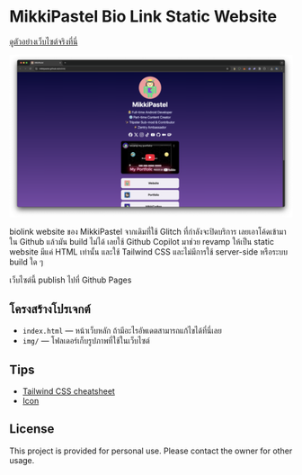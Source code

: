 # MikkiPastel Bio Link Static Website

[ดูตัวอย่างเว็บไซต์จริงที่นี่](https://bio.mikkipastel.com/)

![Screenshot of MikkiPastel Bio Link Website](screenshot_website.png)

biolink website ของ MikkiPastel จากเดิมที่ใช้ Glitch ที่กำลังจะปิดบริการ เลยเอาโค้ดเข้ามาใน Github แล้วมัน build ไม่ได้ เลยใช้ Github Copilot มาช่วย revamp ให้เป็น static website มีแค่ HTML เท่านั้น และใช้ Tailwind CSS และไม่มีการใช้ server-side หรือระบบ build ใด ๆ

เว็บไซต์นี้ publish ไปที่ Github Pages

## โครงสร้างโปรเจกต์
- `index.html` — หน้าเว็บหลัก ถ้ามีอะไรอัพเดตสามารถแก้ไขได้ที่นี่เลย
- `img/` — โฟลเดอร์เก็บรูปภาพที่ใช้ในเว็บไซต์

## Tips
- [Tailwind CSS cheatsheet](!https://flowbite.com/tools/tailwind-cheat-sheet/)
- [Icon](https://cdn.jsdelivr.net/npm/simple-icons@v11/icons/)

## License

This project is provided for personal use. Please contact the owner for other usage.

